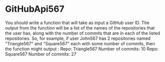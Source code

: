# GitHubApi567
You should write a function that will take as input a GitHub user ID.  The output from the function will be a list of the names of the repositories that the user has, along with the number of commits that are in each of the listed repositories.   So, for example, if user John567 has 2 repositories named "Triangle567" and "Square567" each with some number of commits, then the function might output :  Repo: Triangle567 Number of commits: 10 Repo: Square567 Number of commits: 27
